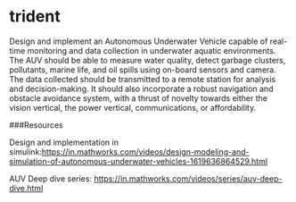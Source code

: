 # trident
Design and implement an Autonomous Underwater Vehicle capable 
of real-time monitoring and data collection in underwater aquatic 
environments. The AUV should be able to measure water quality, detect 
garbage clusters, pollutants, marine life, and oil spills using 
on-board sensors and camera. The data collected should be transmitted 
to a remote station for analysis and decision-making. It should also 
incorporate a robust navigation and obstacle avoidance system, with a
 thrust of novelty towards either the vision vertical, the power 
vertical, communications, or affordability.

###Resources

Design and implementation in simulink:https://in.mathworks.com/videos/design-modeling-and-simulation-of-autonomous-underwater-vehicles-1619636864529.html

AUV Deep dive series: https://in.mathworks.com/videos/series/auv-deep-dive.html
